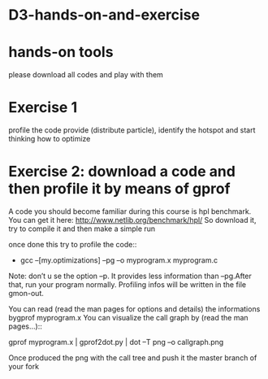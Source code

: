 D3-hands-on-and-exercise
=========================


hands-on tools 
=============================

please download all codes and play with them 


Exercise 1
============

profile the code provide (distribute particle), identify the hotspot and start thinking how to optimize





Exercise 2:  download a code and then profile it by means of gprof
===================================================================

A code you should become familiar during this course is hpl benchmark.
You can get it here:  http://www.netlib.org/benchmark/hpl/
So download it, try to compile it and then make a simple run 

once done this try to profile the code::

 - gcc –[my.optimizations] –pg –o myprogram.x myprogram.c

Note: don’t u se the option –p. It provides less information than –pg.After that, run your program normally. Profiling infos will be written in the file gmon-out. 
 
You can read (read the man pages for options and details) the informations bygprof myprogram.x
You can visualize the call graph by (read the man pages…)::

 gprof myprogram.x | gprof2dot.py | dot –T png –o callgraph.png 

Once produced the png with the call tree and push it the master branch of your fork 


